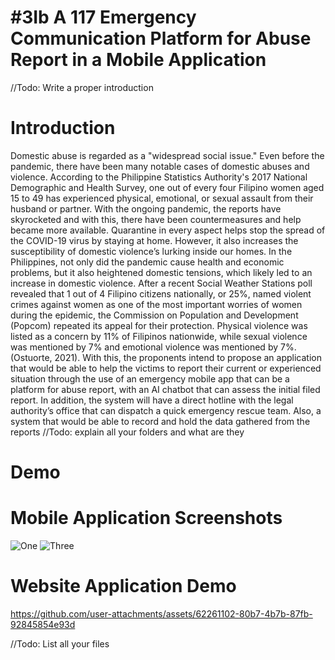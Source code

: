 # #3Ib A 117 Emergency Communication Platform for Abuse Report in a Mobile Application
//Todo: Write a proper introduction
# Introduction
Domestic abuse is regarded as a "widespread social issue." Even before the pandemic, there have been many notable cases of domestic abuses and violence. According to the Philippine Statistics Authority's 2017 National Demographic and Health Survey, one out of every four Filipino women aged 15 to 49 has experienced physical, emotional, or sexual assault from their husband or partner. With the ongoing pandemic, the reports have skyrocketed and with this, there have been countermeasures and help became more available.
Quarantine in every aspect helps stop the spread of the COVID-19 virus by staying at home. However, it also increases the susceptibility of domestic violence’s lurking inside our homes. In the Philippines, not only did the pandemic cause health and economic problems, but it also heightened domestic tensions, which likely led to an increase in domestic violence. After a recent Social Weather Stations poll revealed that 1 out of 4 Filipino citizens nationally, or 25%, named violent crimes against women as one of the most important worries of women during the epidemic, the Commission on Population and Development (Popcom) repeated its appeal for their protection. Physical violence was listed as a concern by 11% of Filipinos nationwide, while sexual violence was mentioned by 7% and emotional violence was mentioned by 7%. (Ostuorte, 2021).
	With this, the proponents intend to propose an application that would be able to help the victims to report their current or experienced situation through the use of an emergency mobile app that can be a platform for abuse report, with an AI chatbot that can assess the initial filed report. In addition,  the system will have a direct hotline with the legal authority’s office that can dispatch a quick emergency rescue team. Also, a system that would be able to record and hold the data gathered from the reports
//Todo: explain all your folders and what are they
# Demo
# Mobile Application Screenshots
![One](https://github.com/user-attachments/assets/7e39f4d7-59b8-41f7-ac74-e6526872a8ac) ![Three](https://github.com/user-attachments/assets/365f7900-4cd3-473f-bb06-f73b2ee1c082)

# Website Application Demo
https://github.com/user-attachments/assets/62261102-80b7-4b7b-87fb-92845854e93d

//Todo: List all your files
